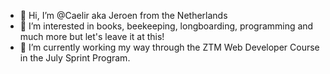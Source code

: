 - 👋 Hi, I’m @Caelir aka Jeroen from the Netherlands
- 👀 I’m interested in books, beekeeping, longboarding, programming and much more but let's leave it at this!
- 🌱 I’m currently working my way through the ZTM Web Developer Course in the July Sprint Program.

<!---
Caelir/Caelir is a ✨ special ✨ repository because its `README.md` (this file) appears on your GitHub profile.
You can click the Preview link to take a look at your changes.
--->

